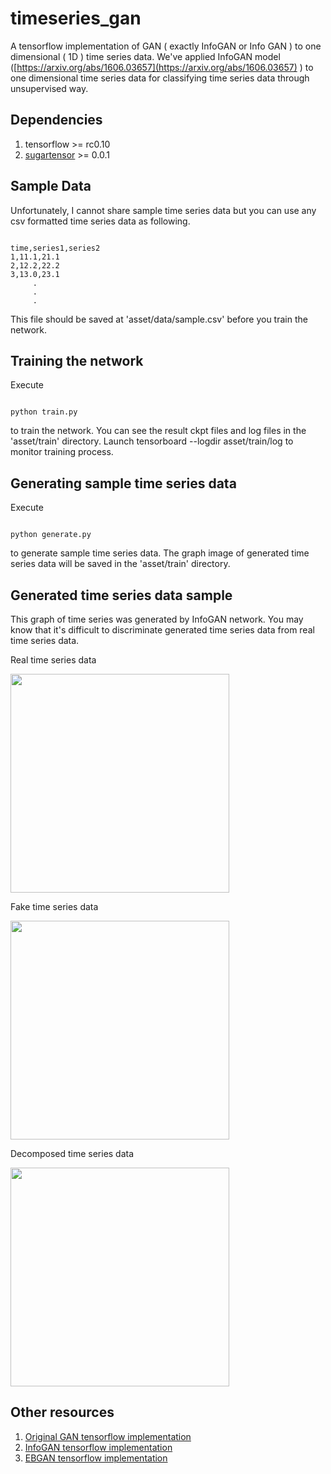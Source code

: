 # timeseries_gan
A tensorflow implementation of GAN ( exactly InfoGAN or Info GAN ) to one dimensional ( 1D ) time series data.
We've applied InfoGAN model ([https://arxiv.org/abs/1606.03657](https://arxiv.org/abs/1606.03657) ) 
to one dimensional time series data for classifying time series data through unsupervised way.  

## Dependencies

1. tensorflow >= rc0.10 
2. [sugartensor](https://github.com/buriburisuri/sugartensor) >= 0.0.1

## Sample Data

Unfortunately, I cannot share sample time series data but you can use any csv formatted time series data as following.

<pre><code>
time,series1,series2
1,11.1,21.1
2,12.2,22.2
3,13.0,23.1
     .
     .
     .
</code></pre>

This file should be saved at 'asset/data/sample.csv' before you train the network. 

## Training the network

Execute
<pre><code>
python train.py
</code></pre>
to train the network. You can see the result ckpt files and log files in the 'asset/train' directory.
Launch tensorboard --logdir asset/train/log to monitor training process.

## Generating sample time series data
 
Execute
<pre><code>
python generate.py
</code></pre>
to generate sample time series data.  The graph image of generated time series data will be saved in the 'asset/train' directory.

## Generated time series data sample

This graph of time series was generated by InfoGAN network. 
You may know that it's difficult to discriminate generated time series data from real time series data.
 
<p align="center">
  <p>Real time series data</p>
  <img src="https://raw.githubusercontent.com/buriburisuri/timeseries_gan/master/png/real.png" width="350"/>
</p>
<p align="center">
  <p>Fake time series data</p>
  <img src="https://raw.githubusercontent.com/buriburisuri/timeseries_gan/master/png/fake.png" width="350"/>
</p>  
<p align="center">
  <p>Decomposed time series data</p>
  <img src="https://raw.githubusercontent.com/buriburisuri/timeseries_gan/master/png/decompose.png" width="350"/>
</p>  
  

## Other resources

1. [Original GAN tensorflow implementation](https://github.com/buriburisuri/sugartensor/blob/master/sugartensor/example/mnist_gan.py)
2. [InfoGAN tensorflow implementation](https://github.com/buriburisuri/sugartensor/blob/master/sugartensor/example/mnist_info_gan.py)
3. [EBGAN tensorflow implementation](https://github.com/buriburisuri/ebgan)
